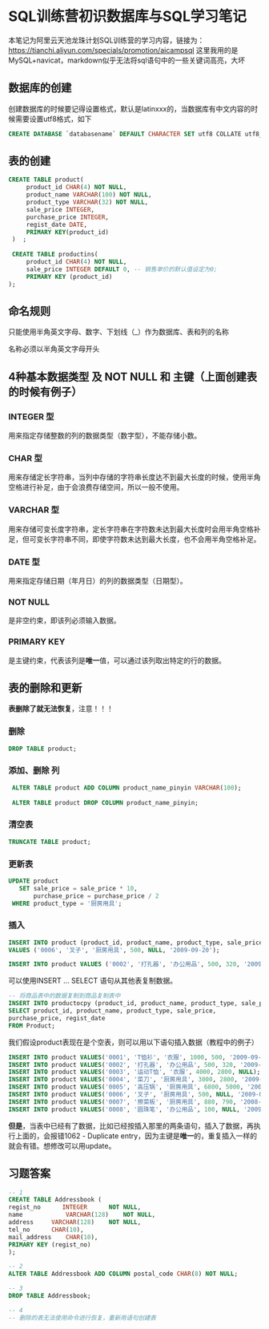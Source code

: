 # SQL训练营初识数据库与SQL学习笔记
本笔记为阿里云天池龙珠计划SQL训练营的学习内容，链接为：https://tianchi.aliyun.com/specials/promotion/aicampsql
这里我用的是MySQL+navicat，markdown似乎无法将sql语句中的一些关键词高亮，大坏
## 数据库的创建
创建数据库的时候要记得设置格式，默认是latinxxx的，当数据库有中文内容的时候需要设置utf8格式，如下
```sql
CREATE DATABASE `databasename` DEFAULT CHARACTER SET utf8 COLLATE utf8_general_ci;
```
## 表的创建
```sql
CREATE TABLE product(
     product_id CHAR(4) NOT NULL, 
     product_name VARCHAR(100) NOT NULL, 
     product_type VARCHAR(32) NOT NULL, 
     sale_price INTEGER, 
     purchase_price INTEGER, 
     regist_date DATE, 
     PRIMARY KEY(product_id)
 )  ;
 
 CREATE TABLE productins(
     product_id CHAR(4) NOT NULL,
     sale_price INTEGER DEFAULT 0, -- 销售单价的默认值设定为0;
     PRIMARY KEY (product_id)
);  
```
## 命名规则
只能使用半角英文字母、数字、下划线（_）作为数据库、表和列的名称

名称必须以半角英文字母开头
## 4种基本数据类型 及 NOT NULL 和 主键（上面创建表的时候有例子）
### INTEGER 型
用来指定存储整数的列的数据类型（数字型），不能存储小数。
### CHAR 型
用来存储定长字符串，当列中存储的字符串长度达不到最大长度的时候，使用半角空格进行补足，由于会浪费存储空间，所以一般不使用。
### VARCHAR 型
用来存储可变长度字符串，定长字符串在字符数未达到最大长度时会用半角空格补足，但可变长字符串不同，即使字符数未达到最大长度，也不会用半角空格补足。
### DATE 型
用来指定存储日期（年月日）的列的数据类型（日期型）。
### NOT NULL
是非空约束，即该列必须输入数据。
### PRIMARY KEY
是主键约束，代表该列是**唯一**值，可以通过该列取出特定的行的数据。

## 表的删除和更新
**表删除了就无法恢复**，注意！！！
### 删除
```sql
DROP TABLE product;
```
### 添加、删除 列
```sql
 ALTER TABLE product ADD COLUMN product_name_pinyin VARCHAR(100);
 
 ALTER TABLE product DROP COLUMN product_name_pinyin;
```
### 清空表
```sql
TRUNCATE TABLE product;
```
### 更新表
```sql
UPDATE product
   SET sale_price = sale_price * 10,
       purchase_price = purchase_price / 2
 WHERE product_type = '厨房用具';  
 ```
### 插入
```sql
INSERT INTO product (product_id, product_name, product_type, sale_price, purchase_price, regist_date) 
VALUES ('0006', '叉子', '厨房用具', 500, NULL, '2009-09-20');  

INSERT INTO product VALUES ('0002', '打孔器', '办公用品', 500, 320, '2009-09-11');
```
可以使用INSERT … SELECT 语句从其他表复制数据。
```sql
-- 将商品表中的数据复制到商品复制表中
INSERT INTO productocpy (product_id, product_name, product_type, sale_price, purchase_price, regist_date)
SELECT product_id, product_name, product_type, sale_price, 
purchase_price, regist_date
FROM Product; 
```
我们假设product表现在是个空表，则可以用以下语句插入数据（教程中的例子）
```sql
INSERT INTO product VALUES('0001', 'T恤衫', '衣服', 1000, 500, '2009-09-20');
INSERT INTO product VALUES('0002', '打孔器', '办公用品', 500, 320, '2009-09-11');
INSERT INTO product VALUES('0003', '运动T恤', '衣服', 4000, 2800, NULL);
INSERT INTO product VALUES('0004', '菜刀', '厨房用具', 3000, 2800, '2009-09-20');
INSERT INTO product VALUES('0005', '高压锅', '厨房用具', 6800, 5000, '2009-01-15');
INSERT INTO product VALUES('0006', '叉子', '厨房用具', 500, NULL, '2009-09-20');
INSERT INTO product VALUES('0007', '擦菜板', '厨房用具', 880, 790, '2008-04-28');
INSERT INTO product VALUES('0008', '圆珠笔', '办公用品', 100, NULL, '2009-11-11');
```
**但是**，当表中已经有了数据，比如已经按插入那里的两条语句，插入了数据，再执行上面的，会报错1062 - Duplicate entry，因为主键是**唯一**的，重复插入一样的就会有错。想修改可以用update。

## 习题答案
```sql
-- 1
CREATE TABLE Addressbook (
regist_no      INTEGER		NOT NULL,
name			VARCHAR(128)	NOT NULL,
address		VARCHAR(128)	NOT NULL,
tel_no		CHAR(10),
mail_address 	CHAR(10),
PRIMARY KEY (regist_no)
);

-- 2
ALTER TABLE Addressbook ADD COLUMN postal_code CHAR(8) NOT NULL;

-- 3
DROP TABLE Addressbook;

-- 4
-- 删除的表无法使用命令进行恢复，重新用语句创建表
```

